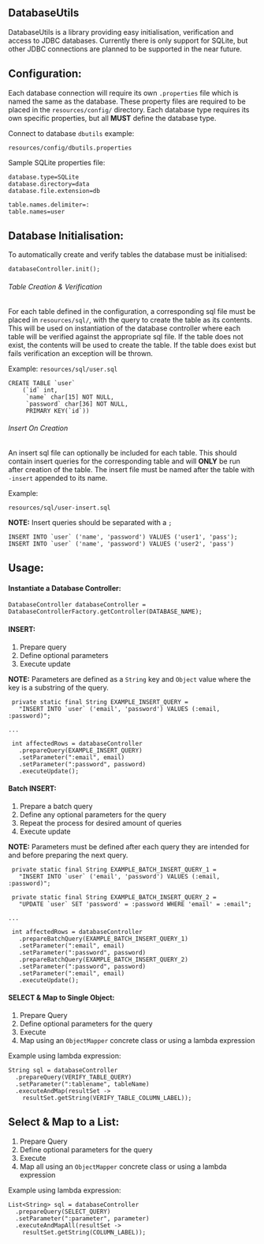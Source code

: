DatabaseUtils
---
DatabaseUtils is a library providing easy initialisation, verification and access to JDBC databases. 
Currently there is only support for SQLite, but other JDBC connections are planned to be supported in the near future.

Configuration:
---
Each database connection will require its own `.properties` file which is named the same as the database. These property files are required to be placed in the `resources/config/` directory. Each database type requires 
its own specific properties, but all <strong>MUST</strong> define the database 
type.

Connect to database `dbutils` example: 

    resources/config/dbutils.properties

Sample SQLite properties file:

    database.type=SQLite
    database.directory=data
    database.file.extension=db
    
    table.names.delimiter=:
    table.names=user

Database Initialisation:
---

To automatically create and verify tables the database must be initialised:

    databaseController.init();

###### Table Creation & Verification
For each table defined in the configuration, a corresponding sql file must be placed in `resources/sql/`, with the query to create the table as its contents. This will be used on instantiation of the database controller where each table will be verified against the appropriate sql file. If the table does not exist, the contents will be used to create the table. If the table does exist but fails verification an exception will be thrown.

Example: `resources/sql/user.sql`

    CREATE TABLE `user`
        (`id` int,
         `name` char[15] NOT NULL,
         `password` char[36] NOT NULL,
         PRIMARY KEY(`id`))

###### Insert On Creation
An insert sql file can optionally be included for each table. This should contain insert queries for the corresponding table and will <strong>ONLY</strong> be run after creation of the table. The insert file must be named after the table with `-insert` appended to its name.

Example:

    resources/sql/user-insert.sql

<strong>NOTE:</strong> Insert queries should be separated with a `;`

    INSERT INTO `user` ('name', 'password') VALUES ('user1', 'pass');
    INSERT INTO `user` ('name', 'password') VALUES ('user2', 'pass')

Usage:
---
#### Instantiate a Database Controller:

    DatabaseController databaseController = DatabaseControllerFactory.getController(DATABASE_NAME);

#### INSERT:

  1. Prepare query
  2. Define optional parameters
  3. Execute update

<strong>NOTE:</strong> Parameters are defined as a `String` key and `Object` value where the key is a substring of the query.

     private static final String EXAMPLE_INSERT_QUERY = 
       "INSERT INTO `user` ('email', 'password') VALUES (:email, :password)";
    
    ...
    
     int affectedRows = databaseController
       .prepareQuery(EXAMPLE_INSERT_QUERY)
       .setParameter(":email", email)
       .setParameter(":password", password)
       .executeUpdate();

#### Batch INSERT:

  1. Prepare a batch query
  2. Define any optional parameters for the query
  3. Repeat the process for desired amount of queries
  3. Execute update
  
<strong>NOTE:</strong> Parameters must be defined after each query they are intended for and before preparing the next query.


     private static final String EXAMPLE_BATCH_INSERT_QUERY_1 = 
       "INSERT INTO `user` ('email', 'password') VALUES (:email, :password)";
       
     private static final String EXAMPLE_BATCH_INSERT_QUERY_2 = 
       "UPDATE `user` SET 'password' = :password WHERE 'email' = :email";
    
    ...
    
     int affectedRows = databaseController
       .prepareBatchQuery(EXAMPLE_BATCH_INSERT_QUERY_1)
       .setParameter(":email", email)
       .setParameter(":password", password)
       .prepareBatchQuery(EXAMPLE_BATCH_INSERT_QUERY_2)
       .setParameter(":password", password)
       .setParameter(":email", email)
       .executeUpdate();

#### SELECT & Map to Single Object:

 1. Prepare Query
 2. Define optional parameters for the query
 3. Execute
 4. Map using an `ObjectMapper` concrete class or using a lambda expression
 
Example using lambda expression:

    String sql = databaseController
      .prepareQuery(VERIFY_TABLE_QUERY)
      .setParameter(":tablename", tableName)
      .executeAndMap(resultSet ->
        resultSet.getString(VERIFY_TABLE_COLUMN_LABEL));

## Select & Map to a List:

 1. Prepare Query
 2. Define optional parameters for the query
 3. Execute
 4. Map all using an `ObjectMapper` concrete class or using a lambda expression
 
Example using lambda expression:

    List<String> sql = databaseController
      .prepareQuery(SELECT_QUERY)
      .setParameter(":parameter", parameter)
      .executeAndMapAll(resultSet ->
        resultSet.getString(COLUMN_LABEL));
        